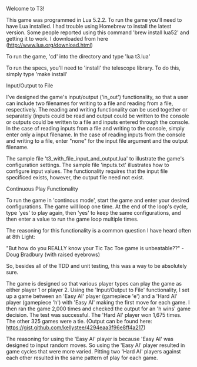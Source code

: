 Welcome to T3!

This game was programmed in Lua 5.2.2.  To run the game you'll need to have Lua installed.  I had trouble using Homebrew to install the latest version.  Some people reported using this command 'brew install lua52' and getting it to work.  I downloaded from here (http://www.lua.org/download.html)

To run the game, 'cd' into the directory and type
'lua t3.lua'

To run the specs, you'll need to 'install' the telescope library.  To do this, simply type
'make install'

Input/Output to File

I've designed the game's input/output ('in_out') functionality, so that a user can include two filenames for writing to a file and reading from a file, respectively.  The reading and writing functionality can be used together or separately (inputs could be read and output could be written to the console or outputs could be written to a file and inputs entered through the console.  In the case of reading inputs from a file and writing to the console, simply enter only a input filename.  In the case of reading inputs from the console and writing to a file, enter "none" for the input file argument and the output filename.

The sample file 't3_with_file_input_and_output.lua' to illustrate the game's configuration settings.
The sample file 'inputs.txt' illustrates how to configure input values.
The functionality requires that the input file specificed exists, however, the output file need not exist.


Continuous Play Functionality

To run the game in 'continous mode', start the game and enter your desired configurations.  The game will loop one time. At the end of the loop's cycle, type 'yes' to play again, then 'yes' to keep the same configurations, and then enter a value to run the game loop multiple times.

The reasoning for this functionality is a common question I have heard often at 8th Light:

"But how do you REALLY know your Tic Tac Toe game is unbeatable??" - Doug Bradbury (with raised eyebrows)

 So, besides all of the TDD and unit testing, this was a way to be absolutely sure.

 The game is designed so that various player types can play the game as either player 1 or player 2.  Using the 'Input/Output to File' functionality, I set up a game between an 'Easy AI' player (gamepiece 'e') and a 'Hard AI' player (gamepiece 'h') with 'Easy AI' making the first move for each game.  I then ran the game 2,000 times and checked the output for an 'h wins' game decision.  The test was successful.  The 'Hard AI' player won 1,675 times.  The other 325 games were a tie. (Output can be found here: https://gist.github.com/kellystee/4294eaa3f96e8ff4a217)

 The reasoning for using the 'Easy AI' player is because 'Easy AI' was designed to input random moves.  So using the 'Easy AI' player resulted in game cycles that were more varied.  Pitting two 'Hard AI' players against each other resulted in the same pattern of play for each game.
